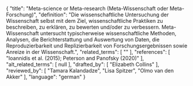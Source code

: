 {
    "title": "Meta-science or Meta-research (Meta-Wissenschaft oder Meta-Forschung)",
    "definition": "Die wissenschaftliche Untersuchung der Wissenschaft selbst mit dem Ziel, wissenschaftliche Praktiken zu beschreiben, zu erklären, zu bewerten und/oder zu verbessern. Meta-Wissenschaft untersucht typischerweise wissenschaftliche Methoden, Analysen, die Berichterstattung und Auswertung von Daten, die Reproduzierbarkeit und Replizierbarkeit von Forschungsergebnissen sowie Anreize in der Wissenschaft.",
    "related_terms": [
        ""
    ],
    "references": [
        "Ioannidis et al. (2015); Peterson and Panofsky (2020)"
    ],
    "alt_related_terms": [
        null
    ],
    "drafted_by": [
        "Elizabeth Collins"
    ],
    "reviewed_by": [
        "Tamara Kalandadze",
        "Lisa Spitzer",
        "Olmo van den Akker"
    ],
    "language": "german"
}